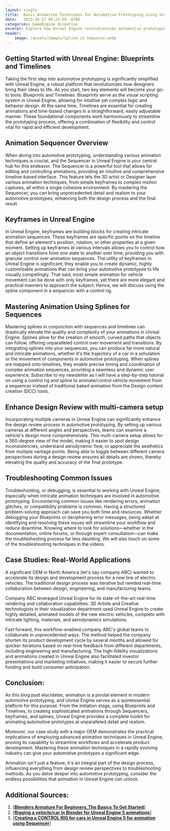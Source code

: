 ```yaml
---
layout: single
title:  Basic Animation Techniques for Automotive Prototyping using Unreal Engine
date:   2023-10-17 00:24:59 -0700
categories: GameEngine Animation
excerpt: Explore how Unreal Engine revolutionizes automotive prototyping through advanced animation techniques. Master keyframes, splines, and multi-camera setups to bring your designs to life.
header:
    image: /assets/images/Spline_in_Sequence.webp
---
```

## **Getting Started with Unreal Engine: Blueprints and Timelines**

Taking the first step into automotive prototyping is significantly simplified with Unreal Engine, a robust platform that revolutionizes how designers bring their ideas to life. As you start, two key elements will become your go-to tools: Blueprints and Timelines. Blueprints serve as the visual scripting system in Unreal Engine, allowing for intuitive yet complex logic and behavior design. At the same time, Timelines are essential for creating animations and time-based changes in a straightforward, easily adjustable manner. These foundational components work harmoniously to streamline the prototyping process, offering a combination of flexibility and control vital for rapid and efficient development.

## **Animation Sequencer Overview**

When diving into automotive prototyping, understanding various animation techniques is crucial, and the Sequencer in Unreal Engine is your central hub for this endeavor. The Sequencer is a powerful tool that allows for editing and controlling animations, providing an intuitive and comprehensive timeline-based interface. This feature lets the 3D artist or Designer layer various animation techniques, from simple keyframes to complex motion captures, all within a single cohesive environment. By mastering the Sequencer, you can bring unprecedented detail and realism to your automotive prototypes, enhancing both the design process and the final result.

## **Keyframes in Unreal Engine**

In Unreal Engine, keyframes are building blocks for creating intricate animation sequences. These keyframes are specific points on the timeline that define an element's position, rotation, or other properties at a given moment. Setting up keyframes at various intervals allows you to control how an object transitions from one state to another over time, providing you with granular control over animation sequences. The utility of keyframes in Unreal Engine is significant; they enable you to create dynamic, highly customizable animations that can bring your automotive prototypes to life visually compellingly. That said, most simple animation for vehicle movement can be done with only keyframes, yet there are more elegant and practical manners to approach the subject. Hence, we will discuss using the spline component in a sequencer with a control rig.

## **Mastering Animation Using Splines for Sequences**

Mastering splines in conjunction with sequences and timelines can drastically elevate the quality and complexity of your animations in Unreal Engine. Splines allow for the creation of smooth, curved paths that objects can follow, offering unparalleled control over movement and transitions. By integrating splines into your sequences, you can produce far more natural and intricate animations, whether it's the trajectory of a car in a simulation or the movement of components in automotive prototyping. When splines are mapped onto timelines, they enable precise timing and coordination of complex animation sequences, providing a seamless and dynamic user experience. Subscribe to my newsletter as I will have a step-by-step tutorial on using a control rig and spline to animate/control vehicle movement from a sequencer instead of traditional baked animation from the Design content creation (DCC) tools.

## **Enhance Design Review with multi-camera setup**

Incorporating multiple cameras in Unreal Engine can significantly enhance the design review process in automotive prototyping. By setting up various cameras at different angles and perspectives, teams can examine a vehicle's design more comprehensively. This multi-camera setup allows for a 360-degree view of the model, making it easier to spot design inconsistencies, understand aerodynamic flow, or appreciate the aesthetics from multiple vantage points. Being able to toggle between different camera perspectives during a design review ensures all details are shown, thereby elevating the quality and accuracy of the final prototype.

## **Troubleshooting Common Issues**

Troubleshooting, or debugging, is essential to working with Unreal Engine, especially when intricate animation techniques are involved in automotive prototyping. Encountering common issues like rendering errors, animation glitches, or compatibility problems is common. Having a structured problem-solving approach can save you both time and resources. Whether debugging your Blueprints or deciphering error messages, being adept at identifying and resolving these issues will streamline your workflow and reduce downtime. Knowing where to look for solutions—whether in the documentation, online forums, or through expert consultation—can make the troubleshooting process far less daunting. We will also touch on some of the troubleshooting techniques in the videos.

## **Case Studies: Real-World Applications**

A significant OEM in North America (let's say company ABC) wanted to accelerate its design and development process for a new line of electric vehicles. The traditional design process was iterative but needed real-time collaboration between design, engineering, and manufacturing teams.

Company ABC leveraged Unreal Engine for its state-of-the-art real-time rendering and collaboration capabilities. 3D Artists and Creative technologists in their visualization department used Unreal Engine to create highly detailed, animated models of the new electric vehicles, complete with intricate lighting, materials, and aerodynamics simulations.

Fast forward, this workflow-enabled company ABC's global teams to collaborate in unprecedented ways. The method helped the company shorten its product development cycle by several months and allowed for quicker iterations based on real-time feedback from different departments, including engineering and manufacturing. The high-fidelity visualizations and animations created in Unreal Engine also facilitated investor presentations and marketing initiatives, making it easier to secure further funding and build consumer anticipation.

## **Conclusion:**

As this blog post elucidates, animation is a pivotal element in modern automotive prototyping, and Unreal Engine serves as a quintessential platform for this purpose. From the initiation stage, using Blueprints and Timelines, to creating sophisticated animations through Sequencers, keyframes, and splines, Unreal Engine provides a complete toolkit for animating automotive prototypes at unparalleled detail and realism.

Moreover, our case study with a major OEM demonstrates the practical implications of employing advanced animation techniques in Unreal Engine, proving its capability to streamline workflows and accelerate product development. Mastering these animation techniques in a rapidly evolving industry can give your automotive prototypes a significant edge.

Animation isn't just a feature; it's an integral part of the design process, influencing everything from design review perspectives to troubleshooting methods. As you delve deeper into automotive prototyping, consider the endless possibilities that animation in Unreal Engine can unlock.

## Additional Sources:

1. [[**Blenders Armature For Beginners_The Basics To Get Started**]](https://www.youtube.com/watch?v=jbFjTFFwPsM) 
2. [[**Rigging a vehicle/car in Blender for Unreal Engine 5 animations**]](https://www.youtube.com/watch?v=0lwKWxBeFcQ)
3. [[**Creating a CONTROL RIG for cars in Unreal Engine 5 for animation using Sequencer**]](https://www.youtube.com/watch?v=0PO4M4hvqpg)